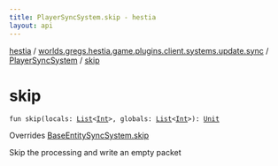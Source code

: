 ```yaml
---
title: PlayerSyncSystem.skip - hestia
layout: api
---
```


<div class='api-docs-breadcrumbs'><a href="../../index.html">hestia</a> / <a href="../index.html">worlds.gregs.hestia.game.plugins.client.systems.update.sync</a> / <a href="index.html">PlayerSyncSystem</a> / <a href="./skip.html">skip</a></div>

# skip

<div class="signature"><code><span class="keyword">fun </span><span class="identifier">skip</span><span class="symbol">(</span><span class="parameterName" id="worlds.gregs.hestia.game.plugins.client.systems.update.sync.PlayerSyncSystem$skip(kotlin.collections.List((kotlin.Int)), kotlin.collections.List((kotlin.Int)))/locals">locals</span><span class="symbol">:</span>&nbsp;<a href="https://kotlinlang.org/api/latest/jvm/stdlib/kotlin.collections/-list/index.html"><span class="identifier">List</span></a><span class="symbol">&lt;</span><a href="https://kotlinlang.org/api/latest/jvm/stdlib/kotlin/-int/index.html"><span class="identifier">Int</span></a><span class="symbol">&gt;</span><span class="symbol">, </span><span class="parameterName" id="worlds.gregs.hestia.game.plugins.client.systems.update.sync.PlayerSyncSystem$skip(kotlin.collections.List((kotlin.Int)), kotlin.collections.List((kotlin.Int)))/globals">globals</span><span class="symbol">:</span>&nbsp;<a href="https://kotlinlang.org/api/latest/jvm/stdlib/kotlin.collections/-list/index.html"><span class="identifier">List</span></a><span class="symbol">&lt;</span><a href="https://kotlinlang.org/api/latest/jvm/stdlib/kotlin/-int/index.html"><span class="identifier">Int</span></a><span class="symbol">&gt;</span><span class="symbol">)</span><span class="symbol">: </span><a href="https://kotlinlang.org/api/latest/jvm/stdlib/kotlin/-unit/index.html"><span class="identifier">Unit</span></a></code></div>

Overrides <a href="../../worlds.gregs.hestia.game.plugins.client.systems.update.bases.update/-base-entity-sync-system/skip.html">BaseEntitySyncSystem.skip</a>

Skip the processing and write an empty packet

